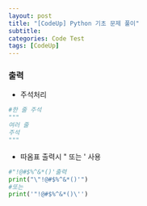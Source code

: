 ```yaml
---
layout: post
title: "[CodeUp] Python 기초 문제 풀이"
subtitle: 
categories: Code Test
tags: [CodeUp]
---
```

### 출력
* 주석처리


```PYTHON
#한 줄 주석 
"""
여러 줄
주석
"""
```
* 따옴표 출력시 \" 또는 \' 사용


```PYTHON
#"!@#$%^&*()'출력
print("\"!@#$%^&*()'")
#또는
print('"!@#$%^&*()\'')
```





